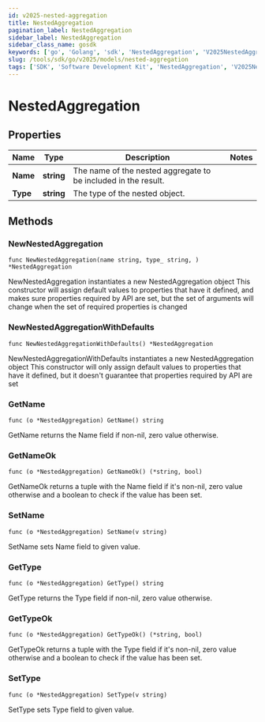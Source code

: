 ```yaml
---
id: v2025-nested-aggregation
title: NestedAggregation
pagination_label: NestedAggregation
sidebar_label: NestedAggregation
sidebar_class_name: gosdk
keywords: ['go', 'Golang', 'sdk', 'NestedAggregation', 'V2025NestedAggregation'] 
slug: /tools/sdk/go/v2025/models/nested-aggregation
tags: ['SDK', 'Software Development Kit', 'NestedAggregation', 'V2025NestedAggregation']
---
```


# NestedAggregation

## Properties

Name | Type | Description | Notes
------------ | ------------- | ------------- | -------------
**Name** | **string** | The name of the nested aggregate to be included in the result. | 
**Type** | **string** | The type of the nested object. | 

## Methods

### NewNestedAggregation

`func NewNestedAggregation(name string, type_ string, ) *NestedAggregation`

NewNestedAggregation instantiates a new NestedAggregation object
This constructor will assign default values to properties that have it defined,
and makes sure properties required by API are set, but the set of arguments
will change when the set of required properties is changed

### NewNestedAggregationWithDefaults

`func NewNestedAggregationWithDefaults() *NestedAggregation`

NewNestedAggregationWithDefaults instantiates a new NestedAggregation object
This constructor will only assign default values to properties that have it defined,
but it doesn't guarantee that properties required by API are set

### GetName

`func (o *NestedAggregation) GetName() string`

GetName returns the Name field if non-nil, zero value otherwise.

### GetNameOk

`func (o *NestedAggregation) GetNameOk() (*string, bool)`

GetNameOk returns a tuple with the Name field if it's non-nil, zero value otherwise
and a boolean to check if the value has been set.

### SetName

`func (o *NestedAggregation) SetName(v string)`

SetName sets Name field to given value.


### GetType

`func (o *NestedAggregation) GetType() string`

GetType returns the Type field if non-nil, zero value otherwise.

### GetTypeOk

`func (o *NestedAggregation) GetTypeOk() (*string, bool)`

GetTypeOk returns a tuple with the Type field if it's non-nil, zero value otherwise
and a boolean to check if the value has been set.

### SetType

`func (o *NestedAggregation) SetType(v string)`

SetType sets Type field to given value.



